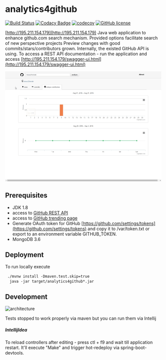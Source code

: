 # analytics4github
[![Build Status](http://195.211.154.179:8081/view/analytics4github/job/master-branch-poling%20and%20redeploy/badge/icon)](http://195.211.154.179:8081/view/analytics4github/job/master-branch-poling%20and%20redeploy/)
[![Codacy Badge](https://api.codacy.com/project/badge/Grade/d3a472531c4b46749c7eda1439d746db)](https://www.codacy.com/app/lyashenkogs/analytics4github?utm_source=github.com&amp;utm_medium=referral&amp;utm_content=LyashenkoGS/analytics4github&amp;utm_campaign=Badge_Grade)
[![codecov](https://codecov.io/gh/LyashenkoGS/analytics4github/branch/master/graph/badge.svg)](https://codecov.io/gh/LyashenkoGS/analytics4github)
[![GitHub license](https://img.shields.io/github/license/mashape/apistatus.svg)](https://github.com/LyashenkoGS/analytics4github/blob/master/LICENCE)  


[http://195.211.154.179](http://195.211.154.179)
Java web application to enhance github.com search mechanism.
Provided options facilitate search of new perspective projects    Preview changes
with good commits/stars/contributors grown.
Internally, the existed GitHub API is using.
To access a REST API documentation - run the application and access
 [http://195.211.154.179/swagger-ui.html](http://195.211.154.179/swagger-ui.html)
 
![Demo](./documentation/demo.gif) 


## Prerequisites

* JDK 1.8
* access to [GitHub REST API ](https://developer.github.com/v3/)
* access to [GitHub trending page](https://github.com/trending)
* Generate OAuth token for GitHub [https://github.com/settings/tokens](https://github.com/settings/tokens) and copy it to /var/token.txt or export to an environment variable GITHUB_TOKEN. 
* MongoDB 3.6

## Deployment
To run locally execute

     ./mvnw install -Dmaven.test.skip=true
      java -jar target/analytics4github*.jar 

     
## Development
![architecture](./documentation/Arhitecture.png)

Tests stopped to work properly via maven but you can run them via Intellij
##### IntellijIdea
To reload controllers after editing - press ctl + f9 and wait till application restart.
It'll execute "Make" and trigger hot-redeploy via spring-boot-devtools.

